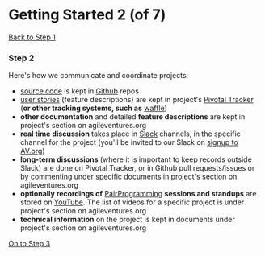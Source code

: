 # Getting Started 2 (of 7)

[Back to Step 1](https://www.agileventures.org/getting-started)

### Step 2

Here's how we communicate and coordinate projects:

- [source code](https://en.wikipedia.org/wiki/Source_code) is kept in [Github](https://github.com) repos
- [user stories](https://en.wikipedia.org/wiki/User_story) (feature descriptions) are kept in project's [Pivotal Tracker](https://www.pivotaltracker.com/) (**or other tracking systems, such as** [waffle](https://waffle.io/))
- **other documentation** and detailed **feature descriptions** are kept in project's section on agileventures.org 
- **real time discussion** takes place in [Slack](https://agileventures.slack.com/) channels, in the specific channel for the project (you'll be invited to our Slack on [signup to AV.org](https://www.agileventures.org/users/sign_up))
- **long-term discussions** (where it is important to keep records outside Slack) are done on Pivotal Tracker, or in Github pull requests/issues or by commenting under specific documents in project's section on agileventures.org 
- **optionally recordings of** [PairProgramming](https://www.agileventures.org/pair) **sessions and standups** are stored on [YouTube](https://www.youtube.com/channel/UCYWx5w-DtQEbONmqkpvyVkg). The list of videos for a specific project is under project's section on agileventures.org
- **technical information** on the project is kept in documents under project's section on agileventures.org

[On to Step 3](https://www.agileventures.org/getting-started-3)